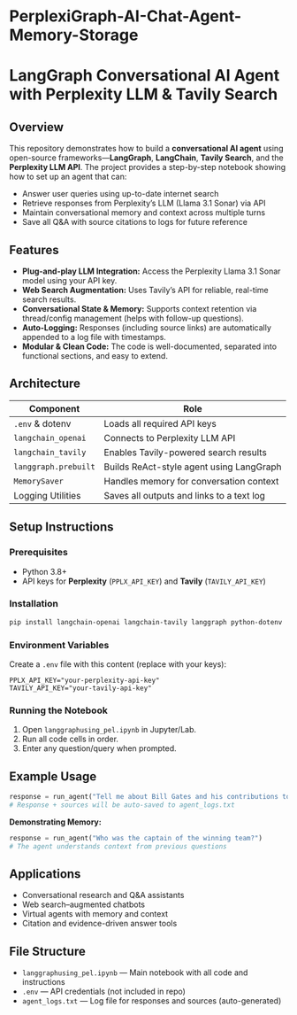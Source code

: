 # PerplexiGraph-AI-Chat-Agent-Memory-Storage

# LangGraph Conversational AI Agent with Perplexity LLM & Tavily Search

## Overview

This repository demonstrates how to build a **conversational AI agent** using open-source frameworks—**LangGraph**, **LangChain**, **Tavily Search**, and the **Perplexity LLM API**. The project provides a step-by-step notebook showing how to set up an agent that can:

- Answer user queries using up-to-date internet search
- Retrieve responses from Perplexity’s LLM (Llama 3.1 Sonar) via API
- Maintain conversational memory and context across multiple turns
- Save all Q&A with source citations to logs for future reference

## Features

- **Plug-and-play LLM Integration:** Access the Perplexity Llama 3.1 Sonar model using your API key.
- **Web Search Augmentation:** Uses Tavily’s API for reliable, real-time search results.
- **Conversational State & Memory:** Supports context retention via thread/config management (helps with follow-up questions).
- **Auto-Logging:** Responses (including source links) are automatically appended to a log file with timestamps.
- **Modular & Clean Code:** The code is well-documented, separated into functional sections, and easy to extend.

## Architecture

| Component                  | Role                                                         |
|----------------------------|--------------------------------------------------------------|
| `.env` & dotenv            | Loads all required API keys                                  |
| `langchain_openai`         | Connects to Perplexity LLM API                               |
| `langchain_tavily`         | Enables Tavily-powered search results                        |
| `langgraph.prebuilt`       | Builds ReAct-style agent using LangGraph                     |
| `MemorySaver`              | Handles memory for conversation context                      |
| Logging Utilities          | Saves all outputs and links to a text log                    |

## Setup Instructions

### Prerequisites

- Python 3.8+
- API keys for **Perplexity** (`PPLX_API_KEY`) and **Tavily** (`TAVILY_API_KEY`)

### Installation

```bash
pip install langchain-openai langchain-tavily langgraph python-dotenv
```

### Environment Variables

Create a `.env` file with this content (replace with your keys):

```env
PPLX_API_KEY="your-perplexity-api-key"
TAVILY_API_KEY="your-tavily-api-key"
```

### Running the Notebook

1. Open `langgraphusing_pel.ipynb` in Jupyter/Lab.
2. Run all code cells in order.
3. Enter any question/query when prompted.

## Example Usage

```python
response = run_agent("Tell me about Bill Gates and his contributions to technology and philanthropy.")
# Response + sources will be auto-saved to agent_logs.txt
```

**Demonstrating Memory:**
```python
response = run_agent("Who was the captain of the winning team?")
# The agent understands context from previous questions
```

## Applications

- Conversational research and Q&A assistants
- Web search–augmented chatbots
- Virtual agents with memory and context
- Citation and evidence-driven answer tools

## File Structure

- `langgraphusing_pel.ipynb` — Main notebook with all code and instructions
- `.env` — API credentials (not included in repo)
- `agent_logs.txt` — Log file for responses and sources (auto-generated)

